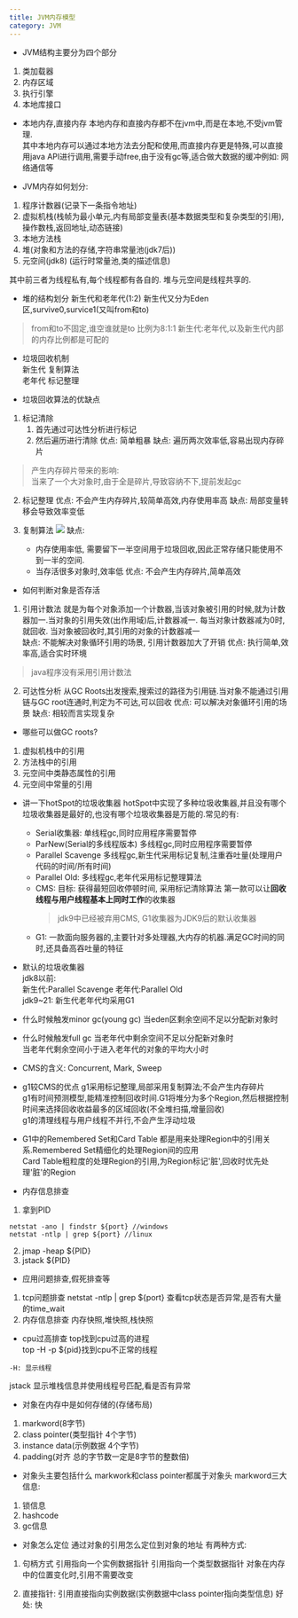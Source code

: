 ```yaml
---
title: JVM内存模型
category: JVM
---
```

- JVM结构主要分为四个部分
1. 类加载器
2. 内存区域
3. 执行引擎
4. 本地库接口

- 本地内存,直接内存
本地内存和直接内存都不在jvm中,而是在本地,不受jvm管理.  
其中本地内存可以通过本地方法去分配和使用,而直接内存更是特殊,可以直接用java API进行调用,需要手动free,由于没有gc等,适合做大数据的缓冲例如: 网络通信等

- JVM内存如何划分:
1. 程序计数器(记录下一条指令地址)
2. 虚拟机栈(栈帧为最小单元,内有局部变量表(基本数据类型和复杂类型的引用),操作数栈,返回地址,动态链接)
3. 本地方法栈
4. 堆(对象和方法的存储,字符串常量池(jdk7后))
5. 元空间(jdk8) (运行时常量池,类的描述信息)

其中前三者为线程私有,每个线程都有各自的.  堆与元空间是线程共享的.  

- 堆的结构划分
新生代和老年代(1:2)
新生代又分为Eden区,survive0,survice1(又叫from和to)
> from和to不固定,谁空谁就是to
比例为8:1:1
新生代:老年代,以及新生代内部的内存比例都是可配的

- 垃圾回收机制  
新生代 复制算法  
老年代 标记整理  

- 垃圾回收算法的优缺点
1. 标记清除
    1. 首先通过可达性分析进行标记
    2. 然后遍历进行清除
优点: 简单粗暴
缺点: 遍历两次效率低,容易出现内存碎片
> 产生内存碎片带来的影响:   
当来了一个大对象时,由于全是碎片,导致容纳不下,提前发起gc

2. 标记整理
优点: 不会产生内存碎片,较简单高效,内存使用率高
缺点: 局部变量转移会导致效率变低

3. 复制算法
![](https://s2.51cto.com/oss/202203/21/3413e365954f52e4468691303d6aefce186a7f.png)
缺点: 
   - 内存使用率低, 需要留下一半空间用于垃圾回收,因此正常存储只能使用不到一半的空间.
   - 当存活很多对象时,效率低
优点: 不会产生内存碎片,简单高效

- 如何判断对象是否存活
1. 引用计数法
就是为每个对象添加一个计数器,当该对象被引用的时候,就为计数器加一.当对象的引用失效(出作用域)后,计数器减一. 每当对象计数器减为0时,就回收. 当对象被回收时,其引用的对象的计数器减一  
缺点: 不能解决对象循环引用的场景, 引用计数器加大了开销
优点: 执行简单,效率高,适合实时环境
> java程序没有采用引用计数法
2. 可达性分析
从GC Roots出发搜索,搜索过的路径为引用链.当对象不能通过引用链与GC root连通时,判定为不可达,可以回收
优点: 可以解决对象循环引用的场景
缺点: 相较而言实现复杂

- 哪些可以做GC roots?
1. 虚拟机栈中的引用
2. 方法栈中的引用
3. 元空间中类静态属性的引用
4. 元空间中常量的引用

- 讲一下hotSpot的垃圾收集器
hotSpot中实现了多种垃圾收集器,并且没有哪个垃圾收集器是最好的,也没有哪个垃圾收集器是万能的.常见的有:
   - Serial收集器:
        单线程gc,同时应用程序需要暂停
   - ParNew(Serial的多线程版本)
        多线程gc,同时应用程序需要暂停
   - Parallel Scavenge
        多线程gc,新生代采用标记复制,注重吞吐量(处理用户代码的时间/所有时间)
   - Parallel Old:
        多线程gc,老年代采用标记整理算法
   - CMS:
        目标: 获得最短回收停顿时间,
        采用标记清除算法
        第一款可以让**回收线程与用户线程基本上同时工作**的收集器
        > jdk9中已经被弃用CMS, G1收集器为JDK9后的默认收集器
   - G1: 
        一款面向服务器的,主要针对多处理器,大内存的机器.满足GC时间的同时,还具备高吞吐量的特征


- 默认的垃圾收集器  
jdk8以前:  
新生代:Parallel Scavenge  老年代:Parallel Old  
jdk9~21: 新生代老年代均采用G1

- 什么时候触发minor gc(young gc)
当eden区剩余空间不足以分配新对象时

- 什么时候触发full gc
当老年代中剩余空间不足以分配新对象时  
当老年代剩余空间小于进入老年代的对象的平均大小时  

- CMS的含义:
Concurrent, Mark, Sweep

- g1较CMS的优点
g1采用标记整理,局部采用复制算法;不会产生内存碎片   
g1有时间预测模型,能精准控制回收时间.G1将堆分为多个Region,然后根据控制时间来选择回收收益最多的区域回收(不全堆扫描,增量回收)  
g1的清理线程与用户线程不并行,不会产生浮动垃圾  

- G1中的Remembered Set和Card Table
都是用来处理Region中的引用关系.Remembered Set精细化的处理Region间的应用  
Card Table粗粒度的处理Region的引用,为Region标记'脏',回收时优先处理'脏'的Region   


- 内存信息排查
1. 拿到PID
```
netstat -ano | findstr ${port} //windows
netstat -ntlp | grep ${port} //linux
```
2. jmap -heap ${PID}
3. jstack ${PID}

- 应用问题排查,假死排查等
1. tcp问题排查
netstat -ntlp | grep ${port}
查看tcp状态是否异常,是否有大量的time_wait
2. 内存信息排查
内存快照,堆快照,栈快照

- cpu过高排查
top找到cpu过高的进程   
top -H -p ${pid}找到cpu不正常的线程  
```
-H: 显示线程
```
jstack 显示堆栈信息并使用线程号匹配,看是否有异常

- 对象在内存中是如何存储的(存储布局)
1. markword(8字节)
2. class pointer(类型指针 4个字节)
3. instance data(示例数据 4个字节)
4. padding(对齐 总的字节数一定是8字节的整数倍)

- 对象头主要包括什么
markwork和class pointer都属于对象头
markword三大信息:
1. 锁信息
2. hashcode
3. gc信息

- 对象怎么定位
通过对象的引用怎么定位到对象的地址
有两种方式:
1. 句柄方式
引用指向一个实例数据指针
引用指向一个类型数据指针
对象在内存中的位置变化时,引用不需要改变

2. 直接指针:
引用直接指向实例数据(实例数据中class pointer指向类型信息)
好处: 快
